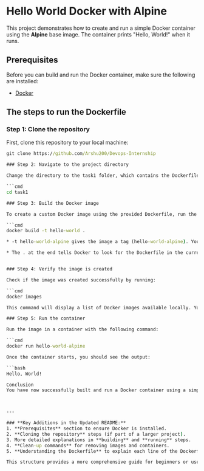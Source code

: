 # Hello World Docker with Alpine

This project demonstrates how to create and run a simple Docker container using the **Alpine** base image. The container prints "Hello, World!" when it runs.

## Prerequisites

Before you can build and run the Docker container, make sure the following are installed:

- [Docker](https://docs.docker.com/get-docker/)

## The steps to run the Dockerfile

### Step 1: Clone the repository

First, clone this repository to your local machine:

```cmd
git clone https://github.com/Arshu200/Devops-Internship

### Step 2: Navigate to the project directory

Change the directory to the task1 folder, which contains the Dockerfile:

```cmd
cd task1

### Step 3: Build the Docker image

To create a custom Docker image using the provided Dockerfile, run the following command:

```cmd
docker build -t hello-world .

* -t hello-world-alpine gives the image a tag (hello-world-alpine). You can name it anything you prefer.

* The . at the end tells Docker to look for the Dockerfile in the current directory.


### Step 4: Verify the image is created

Check if the image was created successfully by running:

```cmd 
docker images

This command will display a list of Docker images available locally. You should see hello-world(or whatever name you gave the image).

### Step 5: Run the container

Run the image in a container with the following command:

```cmd 
docker run hello-world-alpine

Once the container starts, you should see the output:

```bash
Hello, World!

Conclusion
You have now successfully built and run a Docker container using a simple Alpine Linux base image that outputs "Hello, World!". This is a foundational example that can be extended to more complex Docker use cases. Happy Dockerizing! 🚀



---

### **Key Additions in the Updated README:**
1. **Prerequisites** section to ensure Docker is installed.
2. **Cloning the repository** steps (if part of a larger project).
3. More detailed explanations in **building** and **running** steps.
4. **Clean-up commands** for removing images and containers.
5. **Understanding the Dockerfile** to explain each line of the Dockerfile.

This structure provides a more comprehensive guide for beginners or users who may need more context. Let me know if you'd like to add anything else! 👍
